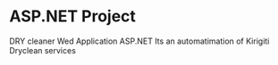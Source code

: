 # ASP.NET Project 
DRY cleaner Wed Application ASP.NET 
Its an automatimation of Kirigiti Dryclean services
